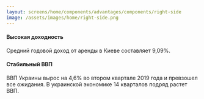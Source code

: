 ```yaml
---
layout: screens/home/components/advantages/components/right-side
image: /assets/images/home/right-side.png
---
```


#### Высокая доходность

Средний годовой доход от аренды в Киеве составляет 9,09%.

#### Стабильный ВВП

ВВП Украины вырос на 4,6% во втором квартале 2019 года и превзошел все ожидания. В украинской экономике 14 кварталов подряд растет ВВП.
